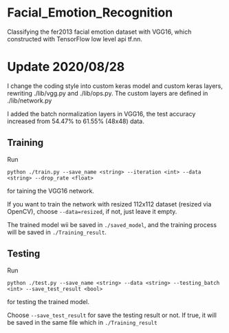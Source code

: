 # Facial_Emotion_Recognition
Classifying the fer2013 facial emotion dataset with VGG16, which constructed with TensorFlow low level api tf.nn.

# Update 2020/08/28
I change the coding style into custom keras model and custom keras layers, rewriting ./lib/vgg.py and ./lib/ops.py. The custom layers are defined in ./lib/network.py

I added the batch normalization layers in VGG16, the test accuracy increased from 54.47% to 61.55% (48x48) data.
## Training
Run
```
python ./train.py --save_name <string> --iteration <int> --data <string> --drop_rate <float>
```
for taining the VGG16 network.

If you want to train the network with resized 112x112 dataset (resized via OpenCV), choose ```--data=resized```, if not, just leave it empty. 

The trained model wii be saved in ```./saved_model```, and the training process will be saved in ```./Training_result```.

## Testing
Run
```
python ./test.py --save_name <string> --data <string> --testing_batch <int> --save_test_result <bool>
```
for testing the trained model.

Choose ```--save_test_result``` for save the testing result or not. If true, it will be saved in the same file which in ```./Training_result```

